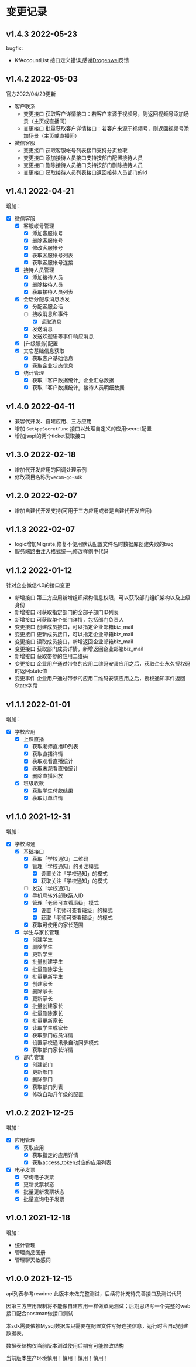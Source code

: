 # 变更记录

## v1.4.3 2022-05-23

bugfix:

* KfAccountList 接口定义错误,感谢[Drogenwei](https://github.com/Drogenwei)反馈

## v1.4.2 2022-05-03
官方2022/04/29更新

* 客户联系
  * 变更接口 获取客户详情接口：若客户来源于视频号，则返回视频号添加场景（主页或直播间）
  * 变更接口 批量获取客户详情接口：若客户来源于视频号，则返回视频号添加场景（主页或直播间）
* 微信客服
  * 变更接口 获取客服帐号列表接口支持分页拉取
  * 变更接口 添加接待人员接口支持按部门配置接待人员
  * 变更接口 删除接待人员接口支持按部门删除接待人员
  * 变更接口 获取接待人员列表接口返回接待人员部门的id

## v1.4.1 2022-04-21
增加：
- [x] 微信客服
  - [x] 客服帐号管理
    - [x] 添加客服帐号
    - [x] 删除客服帐号
    - [x] 修改客服帐号
    - [x] 获取客服帐号列表
    - [x] 获取客服帐号连接
  - [x] 接待人员管理
    - [x] 添加接待人员
    - [x] 删除接待人员
    - [x] 获取接待人员列表
  - [x] 会话分配与消息收发
    - [x] 分配客服会话
    - [ ] 接收消息和事件
      - [x] 读取消息
    - [x] 发送消息
    - [x] 发送欢迎语等事件响应消息
  - [x] [升级服务]配置
  - [x] 其它基础信息获取
    - [x] 获取客户基础信息
    - [x] 获取企业状态信息
  - [x] 统计管理
    - [x] 获取「客户数据统计」企业汇总数据
    - [x] 获取「客户数据统计」接待人员明细数据

## v1.4.0 2022-04-11
* 兼容代开发、自建应用、三方应用
* 增加 `SetAppSecretFunc` 接口以处理自定义的应用secret配置
* 增加jsapi的两个ticket获取接口

## v1.3.0 2022-02-18
* 增加代开发应用的回调处理示例
* 修改项目名称为`wecom-go-sdk`

## v1.2.0 2022-02-07

* 增加自建代开发支持(可用于三方应用或者是自建代开发应用)

## v1.1.3 2022-02-07

* logic增加Migrate,修复不使用默认配置文件名时数据库创建失败的bug
* 服务端路由注入格式统一;修改样例中代码


## v1.1.2 2022-01-12

针对企业微信4.0的接口变更
* 新增接口 第三方应用新增组织架构信息权限，可以获取部门组织架构以及上级身份
* 新增接口 可获取指定部门的全部子部门ID列表
* 新增接口 可获取单个部门详情，包括部门负责人
* 变更接口 创建成员接口，可以指定企业邮箱biz_mail
* 变更接口 更新成员接口，可以指定企业邮箱biz_mail
* 变更接口 读取成员接口，新增返回企业邮箱biz_mail
* 变更接口 获取部门成员详情，新增返回企业邮箱biz_mail
* 新增接口 获取带参的应用二维码
* 变更接口 企业用户通过带参的应用二维码安装应用之后，获取企业永久授权码时返回state值
* 变更事件 企业用户通过带参的应用二维码安装应用之后，授权通知事件返回State字段


## v1.1.1 2022-01-01

增加：

- [x] 学校应用
    - [x] 上课直播
        - [x] 获取老师直播ID列表
        - [x] 获取直播详情
        - [x] 获取观看直播统计
        - [x] 获取未观看直播统计
        - [x] 删除直播回放
    - [x] 班级收款
        - [x] 获取学生付款结果
        - [x] 获取订单详情

## v1.1.0 2021-12-31

增加：

- [x] 学校沟通
    - [x] 基础接口
        - [x] 获取「学校通知」二维码
        - [x] 管理「学校通知」的关注模式
            - [x] 设置关注「学校通知」的模式
            - [x] 获取关注「学校通知」的模式
        - [ ] 发送「学校通知」
        - [x] 手机号转外部联系人ID
        - [x] 管理「老师可查看班级」模式
            - [x] 设置「老师可查看班级」的模式
            - [x] 获取「老师可查看班级」的模式
        - [x] 获取可使用的家长范围
    - [x] 学生与家长管理
        - [x] 创建学生
        - [x] 删除学生
        - [x] 更新学生
        - [x] 批量创建学生
        - [x] 批量删除学生
        - [x] 批量更新学生
        - [x] 创建家长
        - [x] 删除家长
        - [x] 更新家长
        - [x] 批量创建家长
        - [x] 批量删除家长
        - [x] 批量更新家长
        - [x] 读取学生或家长
        - [x] 获取部门成员详情
        - [x] 设置家校通讯录自动同步模式
        - [x] 获取部门家长详情
    - [x] 部门管理
        - [x] 创建部门
        - [x] 更新部门
        - [x] 删除部门
        - [x] 获取部门列表
        - [x] 修改自动升年级的配置

## v1.0.2 2021-12-25

增加：
- [x] 应用管理
    - [x] 获取应用
        - [x] 获取指定的应用详情
        - [x] 获取access_token对应的应用列表
- [x] 电子发票
  - [x] 查询电子发票
  - [x] 更新发票状态
  - [x] 批量更新发票状态
  - [x] 批量查询电子发票

## v1.0.1 2021-12-18

增加：
* 统计管理
* 管理商品图册
* 管理聊天敏感词

## v1.0.0 2021-12-15

api列表参考readme
此版本未做完整测试，后续将补充待完善接口及测试代码

因第三方应用限制将不能像自建应用一样做单元测试；后期思路写一个完整的web接口配合postman做接口测试

本sdk需要依赖Mysql数据库只需要在配置文件写好连接信息，运行时会自动创建数据表。

数据表结构仅当前版本测试使用后期有可能修改结构

当前版本生产环境慎用！慎用！慎用！慎用！